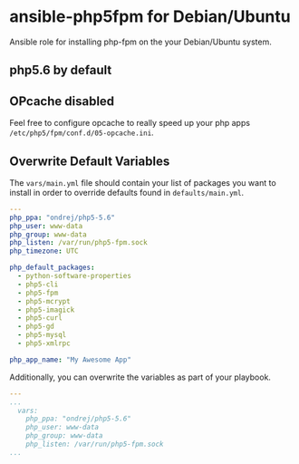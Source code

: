 ansible-php5fpm for Debian/Ubuntu
============

Ansible role for installing php-fpm on the your Debian/Ubuntu system.

## php5.6 by default

## OPcache disabled

Feel free to configure opcache to really speed up your php apps `/etc/php5/fpm/conf.d/05-opcache.ini`.

## Overwrite Default Variables

The `vars/main.yml` file should contain your list of packages you want to install in order to override defaults found in `defaults/main.yml`.

```yml
---
php_ppa: "ondrej/php5-5.6"
php_user: www-data
php_group: www-data
php_listen: /var/run/php5-fpm.sock
php_timezone: UTC

php_default_packages:
  - python-software-properties
  - php5-cli
  - php5-fpm
  - php5-mcrypt
  - php5-imagick
  - php5-curl
  - php5-gd
  - php5-mysql
  - php5-xmlrpc

php_app_name: "My Awesome App"
```

Additionally, you can overwrite the variables as part of your playbook.

```yml
---
...
  vars:
    php_ppa: "ondrej/php5-5.6"
    php_user: www-data
    php_group: www-data
    php_listen: /var/run/php5-fpm.sock
...
```
